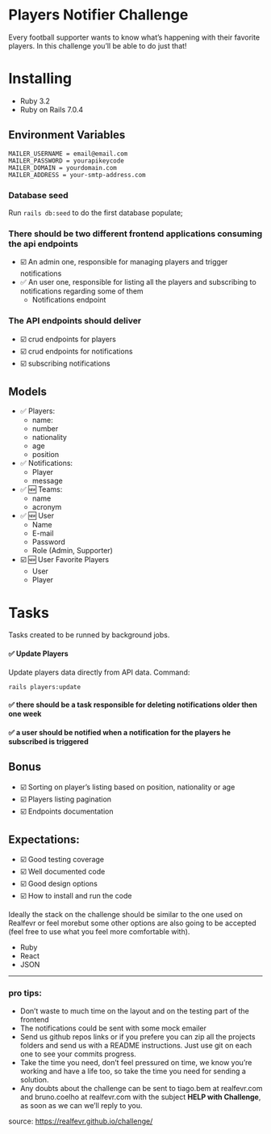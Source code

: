 # Players Notifier Challenge

Every football supporter wants to know what’s happening with their favorite players. In this challenge you’ll be able to do just that!

# Installing

- Ruby 3.2
- Ruby on Rails 7.0.4

## Environment Variables

```
MAILER_USERNAME = email@email.com
MAILER_PASSWORD = yourapikeycode
MAILER_DOMAIN = yourdomain.com
MAILER_ADDRESS = your-smtp-address.com
```

### Database seed

Run `rails db:seed` to do the first database populate;

### There should be two different frontend applications consuming the api endpoints[](https://realfevr.github.io/challenge/#there-should-be-two-different-frontend-applications-consuming-the-api-endpoints)

- ☑️ An admin one, responsible for managing players and trigger notifications
- ✅ An user one, responsible for listing all the players and subscribing to notifications regarding some of them
  -  Notifications endpoint
  

### The API endpoints should deliver[](https://realfevr.github.io/challenge/#the-api-endpoints-should-deliver)

- ☑️ crud endpoints for players
- ☑️ crud endpoints for notifications
- ☑️ subscribing notifications

  

## Models

- ✅ Players:
  - name:
  - number
  - nationality
  - age
  - position
- ✅ Notifications:
  - Player
  - message
- ✅ 🆕 Teams:
  - name
  - acronym
- ✅ 🆕 User
  - Name
  - E-mail
  - Password
  - Role (Admin, Supporter)
- ☑️ 🆕 User Favorite Players
  - User
  - Player

  

  

# Tasks

  

Tasks created to be runned by background jobs.

#### ✅ Update Players

Update players data directly from API data. Command:
```
rails players:update
```

#### ✅ there should be a task responsible for deleting notifications older then one week[](https://realfevr.github.io/challenge/#there-should-be-a-task-responsible-for-deleting-notifications-older-then-one-week)

#### ✅ a user should be notified when a notification for the players he subscribed is triggered[](https://realfevr.github.io/challenge/#a-user-should-be-notified-when-a-notification-for-the-players-he-subscribed-is-triggered)

  

  

## Bonus

- ☑️ Sorting on player’s listing based on position, nationality or age
- ☑️ Players listing pagination
- ☑️ Endpoints documentation


## Expectations:

- ☑️ Good testing coverage
- ☑️ Well documented code
- ☑️ Good design options
- ☑️ How to install and run the code

  
Ideally the stack on the challenge should be similar to the one used on Realfevr or feel morebut some other options are also going to be accepted (feel free to use what you feel more comfortable with).

- Ruby
- React
- JSON

---


### pro tips:

- Don’t waste to much time on the layout and on the testing part of the frontend
- The notifications could be sent with some mock emailer
- Send us github repos links or if you prefere you can zip all the projects folders and send us with a README instructions. Just use git on each one to see your commits progress.
- Take the time you need, don’t feel pressured on time, we know you’re working and have a life too, so take the time you need for sending a solution.
- Any doubts about the challenge can be sent to tiago.bem at realfevr.com and bruno.coelho at realfevr.com with the subject **HELP with Challenge**, as soon as we can we’ll reply to you.

  

source: https://realfevr.github.io/challenge/